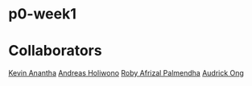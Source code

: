 # p0-week1

# Collaborators

[Kevin Anantha](https://github.com/kevanantha)
[Andreas Holiwono](https://github.com/hoandreas)
[Roby Afrizal Palmendha](https://github.com/robyafrizal)
[Audrick Ong](https://github.com/AudrickOng)
